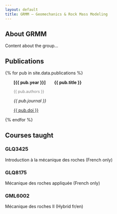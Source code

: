 ```yaml
---
layout: default
title: GRMM – Geomechanics & Rock Mass Modeling
---
```


<section id="about-GRMM">
  <h2>About GRMM</h2>
  <p>Content about the group...</p>
</section>

<section id="publications">
  <h2>Publications</h2>
  {% for pub in site.data.publications %}
    <div style="padding-left: 2em;">
      <p><strong>[{{ pub.year }}]</strong>  <strong>{{ pub.title }}</strong></p>
      <p style="color: gray; font-size: 0.9em;">{{ pub.authors }}</p>
      <p><em>{{ pub.journal }}</em></p>
      <p><a href="{{ pub.doi }}" target="_blank" rel="noopener noreferrer">{{ pub.doi }}</a></p>
    </div>
  {% endfor %}
</section>

<section id="teaching-material">
  <h2>Courses taught</h2>
  <h3>GLQ3425</h3>
  <p>Introduction à la mécanique des roches (French only)</p>

  <h3>GLQ8175</h3>
  <p>Mécanique des roches appliquée (French only)</p>

  <h3>GML6002</h3>
  <p>Mécanique des roches II (Hybrid fr/en)</p>
</section>
